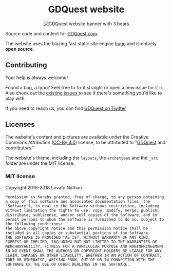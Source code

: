 <h1 align="center">GDQuest website</h1>

<p align='center'>
  <img src="https://i.imgur.com/RhhCdcE.png" alt="GDQuest website banner with 3 bears" />
</p>

Source code and content for [GDQuest.com](http://gdquest.com/).

The website uses the blazing fast static site engine [hugo](https://gohugo.io) and is entirely **open source**.

## Contributing

Your help is always welcome!

Found a bug, a typo? Feel free to fix it straight or open a new issue for it :). Also check out the [existing issues ](https://github.com/GDQuest/GDQuest-website/issues) to see if there's something you'd like to play with.

If you need to reach us, you can find [GDQuest on Twitter](https://twitter.com/NathanGDQuest)

## Licenses

The website's content and pictures are available under the Creative Commons Attribution ([CC-By 4.0](https://creativecommons.org/licenses/by/4.0/)) license, to be attributed to "[GDQuest](http://gdquest.com/) and contributors."

The website's theme, including the `layouts`, the `archetypes` and the `_src` folder are under the MIT license.

### MIT license

Copyright 2016-2018 Lovato Nathan

    Permission is hereby granted, free of charge, to any person obtaining a copy of this software and associated documentation files (the "Software"), to deal in the Software without restriction, including without limitation the rights to use, copy, modify, merge, publish, distribute, sublicense, and/or sell copies of the Software, and to permit persons to whom the Software is furnished to do so, subject to the following conditions:
    The above copyright notice and this permission notice shall be included in all copies or substantial portions of the Software.
    THE SOFTWARE IS PROVIDED "AS IS", WITHOUT WARRANTY OF ANY KIND, EXPRESS OR IMPLIED, INCLUDING BUT NOT LIMITED TO THE WARRANTIES OF MERCHANTABILITY, FITNESS FOR A PARTICULAR PURPOSE AND NONINFRINGEMENT. IN NO EVENT SHALL THE AUTHORS OR COPYRIGHT HOLDERS BE LIABLE FOR ANY CLAIM, DAMAGES OR OTHER LIABILITY, WHETHER IN AN ACTION OF CONTRACT, TORT OR OTHERWISE, ARISING FROM, OUT OF OR IN CONNECTION WITH THE SOFTWARE OR THE USE OR OTHER DEALINGS IN THE SOFTWARE.
